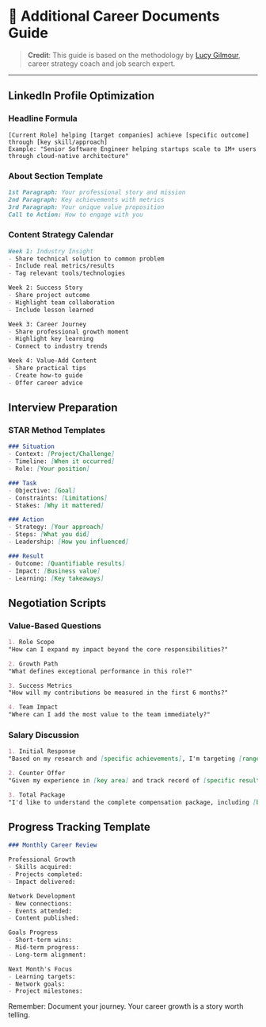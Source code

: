 # 🚀 Additional Career Documents Guide

> **Credit**: This guide is based on the methodology by [Lucy Gilmour](https://www.linkedin.com/in/lucygilmour-careercoach/), career strategy coach and job search expert.

---

## LinkedIn Profile Optimization

### Headline Formula
```
[Current Role] helping [target companies] achieve [specific outcome] through [key skill/approach]
Example: "Senior Software Engineer helping startups scale to 1M+ users through cloud-native architecture"
```

### About Section Template
```markdown
1st Paragraph: Your professional story and mission
2nd Paragraph: Key achievements with metrics
3rd Paragraph: Your unique value proposition
Call to Action: How to engage with you
```

### Content Strategy Calendar
```markdown
Week 1: Industry Insight
- Share technical solution to common problem
- Include real metrics/results
- Tag relevant tools/technologies

Week 2: Success Story
- Share project outcome
- Highlight team collaboration
- Include lesson learned

Week 3: Career Journey
- Share professional growth moment
- Highlight key learning
- Connect to industry trends

Week 4: Value-Add Content
- Share practical tips
- Create how-to guide
- Offer career advice
```

## Interview Preparation

### STAR Method Templates
```markdown
### Situation
- Context: [Project/Challenge]
- Timeline: [When it occurred]
- Role: [Your position]

### Task
- Objective: [Goal]
- Constraints: [Limitations]
- Stakes: [Why it mattered]

### Action
- Strategy: [Your approach]
- Steps: [What you did]
- Leadership: [How you influenced]

### Result
- Outcome: [Quantifiable results]
- Impact: [Business value]
- Learning: [Key takeaways]
```

## Negotiation Scripts

### Value-Based Questions
```markdown
1. Role Scope
"How can I expand my impact beyond the core responsibilities?"

2. Growth Path
"What defines exceptional performance in this role?"

3. Success Metrics
"How will my contributions be measured in the first 6 months?"

4. Team Impact
"Where can I add the most value to the team immediately?"
```

### Salary Discussion
```markdown
1. Initial Response
"Based on my research and [specific achievements], I'm targeting [range]. How does this align with your budget?"

2. Counter Offer
"Given my experience in [key area] and track record of [specific result], could we explore [higher number]?"

3. Total Package
"I'd like to understand the complete compensation package, including [benefits/equity/bonuses]."
```

## Progress Tracking Template
```markdown
### Monthly Career Review

Professional Growth
- Skills acquired:
- Projects completed:
- Impact delivered:

Network Development
- New connections:
- Events attended:
- Content published:

Goals Progress
- Short-term wins:
- Mid-term progress:
- Long-term alignment:

Next Month's Focus
- Learning targets:
- Network goals:
- Project milestones:
```

Remember: Document your journey. Your career growth is a story worth telling.
